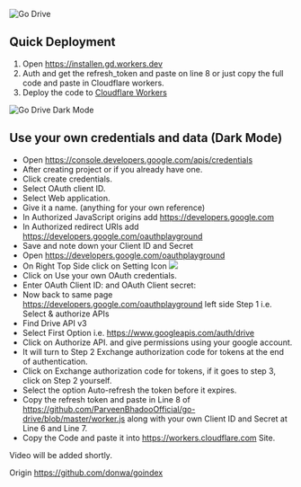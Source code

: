 ![Go Drive](https://raw.githubusercontent.com/ParveenBhadooOfficial/go-drive/master/go-drive-logo.png)  

## Quick Deployment
1. Open https://installen.gd.workers.dev
2. Auth and get the refresh_token and paste on line 8 or just copy the full code and paste in Cloudflare workers.
3. Deploy the code to [Cloudflare Workers](https://www.cloudflare.com/workers)

![Go Drive Dark Mode](https://raw.githubusercontent.com/ParveenBhadooOfficial/go-drive/master/darkmode.png)  

## Use your own credentials and data (Dark Mode)
* Open https://console.developers.google.com/apis/credentials
* After creating project or if you already have one.
* Click create credentials.
* Select OAuth client ID.
* Select Web application.
* Give it a name. (anything for your own reference)
* In Authorized JavaScript origins add https://developers.google.com
* In Authorized redirect URIs add https://developers.google.com/oauthplayground
* Save and note down your Client ID and Secret
* Open https://developers.google.com/oauthplayground
* On Right Top Side click on Setting Icon ![](https://developers.google.com/oauthplayground/assets/images/settings.png)
* Click on Use your own OAuth credentials.
* Enter OAuth Client ID: and OAuth Client secret:
* Now back to same page https://developers.google.com/oauthplayground left side Step 1 i.e. Select & authorize APIs
* Find Drive API v3
* Select First Option i.e. https://www.googleapis.com/auth/drive
* Click on Authorize API. and give permissions using your google account.
* It will turn to Step 2 Exchange authorization code for tokens at the end of authentication.
* Click on Exchange authorization code for tokens, if it goes to step 3, click on Step 2 yourself.
* Select the option Auto-refresh the token before it expires.
* Copy the refresh token and paste in Line 8 of https://github.com/ParveenBhadooOfficial/go-drive/blob/master/worker.js along with your own Client ID and Secret at Line 6 and Line 7.
* Copy the Code and paste it into https://workers.cloudflare.com Site.

Video will be added shortly.

Origin https://github.com/donwa/goindex
